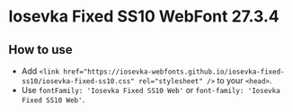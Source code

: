 # Iosevka Fixed SS10 WebFont 27.3.4

## How to use

- Add `<link href="https://iosevka-webfonts.github.io/iosevka-fixed-ss10/iosevka-fixed-ss10.css" rel="stylesheet" />` to your `<head>`.
- Use `fontFamily: 'Iosevka Fixed SS10 Web'` or `font-family: 'Iosevka Fixed SS10 Web'`.
